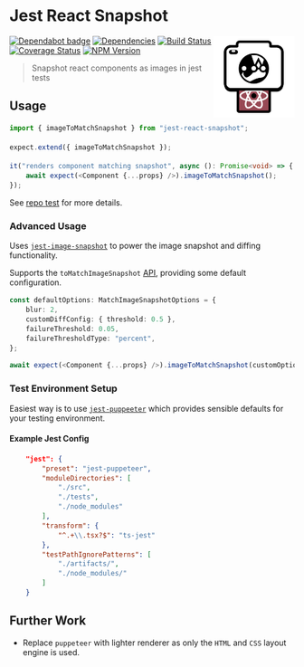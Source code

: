 # Jest React Snapshot

<span><img alt="logo" align="right" width="144" height="144" src="./assets/logo.png"/></span>

[![Dependabot badge](https://badgen.net/dependabot/iamogbz/jest-react-snapshot/?icon=dependabot)](https://app.dependabot.com)
[![Dependencies](https://david-dm.org/iamogbz/jest-react-snapshot.svg)](https://github.com/iamogbz/jest-react-snapshot)
[![Build Status](https://github.com/iamogbz/jest-react-snapshot/workflows/Build/badge.svg)](https://github.com/iamogbz/jest-react-snapshot/actions)
[![Coverage Status](https://coveralls.io/repos/github/iamogbz/jest-react-snapshot/badge.svg?branch=refs/heads/master)](https://coveralls.io/github/iamogbz/jest-react-snapshot?branch=refs/heads/master)
[![NPM Version](https://img.shields.io/npm/v/jest-react-snapshot.svg)](https://www.npmjs.com/package/jest-react-snapshot)

> Snapshot react components as images in jest tests

## Usage

```typescript
import { imageToMatchSnapshot } from "jest-react-snapshot";

expect.extend({ imageToMatchSnapshot });

it("renders component matching snapshot", async (): Promise<void> => {
    await expect(<Component {...props} />).imageToMatchSnapshot();
});
```

See [repo test](./tests/index.test.tsx) for more details.

### Advanced Usage

Uses [`jest-image-snapshot`](https://github.com/americanexpress/jest-image-snapshot) to power the image snapshot and diffing functionality.

Supports the `toMatchImageSnapshot` [API](https://github.com/americanexpress/jest-image-snapshot#%EF%B8%8F-api), providing some default configuration.

```typescript
const defaultOptions: MatchImageSnapshotOptions = {
    blur: 2,
    customDiffConfig: { threshold: 0.5 },
    failureThreshold: 0.05,
    failureThresholdType: "percent",
};
```

```typescript
await expect(<Component {...props} />).imageToMatchSnapshot(customOptions);
```

### Test Environment Setup

Easiest way is to use [`jest-puppeeter`](https://github.com/smooth-code/jest-puppeteer) which provides sensible defaults for your testing environment.

#### Example Jest Config

```json
    "jest": {
        "preset": "jest-puppeteer",
        "moduleDirectories": [
            "./src",
            "./tests",
            "./node_modules"
        ],
        "transform": {
            "^.+\\.tsx?$": "ts-jest"
        },
        "testPathIgnorePatterns": [
            "./artifacts/",
            "./node_modules/"
        ]
    }
```

## Further Work

- Replace `puppeteer` with lighter renderer as only the `HTML` and `CSS` layout engine is used.
